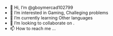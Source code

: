 - 👋 Hi, I’m @gboymercad102799 
- 👀 I’m interested in Gaming, Challeging problems
- 🌱 I’m currently learning Other languages 
- 💞️ I’m looking to collaborate on .
- 📫 How to reach me ...

<!---
gboymercad102799/gboymercad102799 is a ✨ special ✨ repository because its `README.md` (this file) appears on your GitHub profile.
You can click the Preview link to take a look at your changes.
--->
